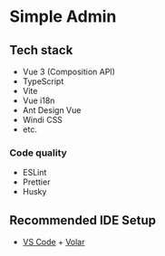 # Simple Admin

## Tech stack

- Vue 3 (Composition API)
- TypeScript
- Vite
- Vue i18n
- Ant Design Vue
- Windi CSS
- etc.

### Code quality

- ESLint
- Prettier
- Husky

## Recommended IDE Setup

- [VS Code](https://code.visualstudio.com/) + [Volar](https://marketplace.visualstudio.com/items?itemName=Vue.volar)
